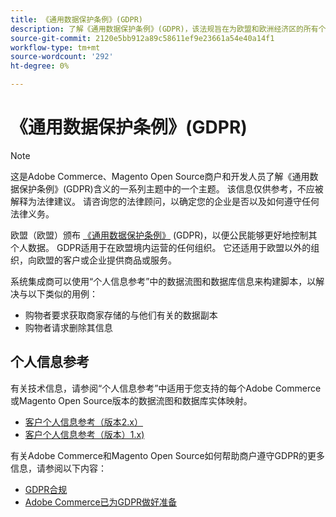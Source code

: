 ```yaml
---
title: 《通用数据保护条例》(GDPR)
description: 了解《通用数据保护条例》(GDPR)，该法规旨在为欧盟和欧洲经济区的所有个人制定数据保护和隐私法规。
source-git-commit: 2120e5bb912a89c58611ef9e23661a54e40a14f1
workflow-type: tm+mt
source-wordcount: '292'
ht-degree: 0%

---
```



# 《通用数据保护条例》(GDPR)

>[!NOTE]
>
>这是Adobe Commerce、Magento Open Source商户和开发人员了解《通用数据保护条例》(GDPR)含义的一系列主题中的一个主题。 该信息仅供参考，不应被解释为法律建议。 请咨询您的法律顾问，以确定您的企业是否以及如何遵守任何法律义务。

欧盟（欧盟）颁布 [《通用数据保护条例》](https://ec.europa.eu/info/law/law-topic/data-protection_en) (GDPR)，以便公民能够更好地控制其个人数据。 GDPR适用于在欧盟境内运营的任何组织。 它还适用于欧盟以外的组织，向欧盟的客户或企业提供商品或服务。

系统集成商可以使用“个人信息参考”中的数据流图和数据库信息来构建脚本，以解决与以下类似的用例：

- 购物者要求获取商家存储的与他们有关的数据副本
- 购物者请求删除其信息

## 个人信息参考

有关技术信息，请参阅“个人信息参考”中适用于您支持的每个Adobe Commerce或Magento Open Source版本的数据流图和数据库实体映射。

- [客户个人信息参考（版本2.x）](data-m2.md)
- [客户个人信息参考（版本）1.x)](data-m1.md)

有关Adobe Commerce和Magento Open Source如何帮助商户遵守GDPR的更多信息，请参阅以下内容：

- [GDPR合规](https://experienceleague.adobe.com/docs/commerce-admin/start/compliance/privacy/compliance-gdpr.html)
- [Adobe Commerce已为GDPR做好准备](https://business.adobe.com/privacy/general-data-protection-regulation.html)
